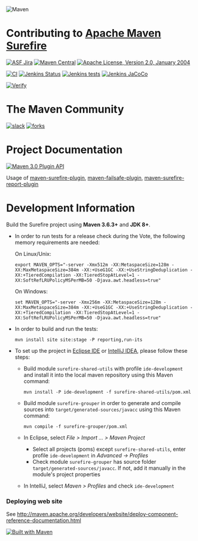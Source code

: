 <!---
 Licensed to the Apache Software Foundation (ASF) under one or more
 contributor license agreements.  See the NOTICE file distributed with
 this work for additional information regarding copyright ownership.
 The ASF licenses this file to You under the Apache License, Version 2.0
 (the "License"); you may not use this file except in compliance with
 the License.  You may obtain a copy of the License at

      http://www.apache.org/licenses/LICENSE-2.0

 Unless required by applicable law or agreed to in writing, software
 distributed under the License is distributed on an "AS IS" BASIS,
 WITHOUT WARRANTIES OR CONDITIONS OF ANY KIND, either express or implied.
 See the License for the specific language governing permissions and
 limitations under the License.
-->

<img src="https://maven.apache.org/images/maven-logo-black-on-white.png" alt="Maven"/>

Contributing to [Apache Maven Surefire](https://maven.apache.org/surefire/)
======================

[![ASF Jira](https://img.shields.io/endpoint?url=https%3A%2F%2Fmaven.apache.org%2Fbadges%2Fasf_jira-SUREFIRE.json&style=for-the-badge)][jira]
[![Maven Central](https://img.shields.io/maven-central/v/org.apache.maven.surefire/surefire.svg?label=Maven%20Central&style=for-the-badge)](https://search.maven.org/artifact/org.apache.maven.plugins/maven-surefire-plugin)
[![Apache License, Version 2.0, January 2004](https://img.shields.io/github/license/apache/maven.svg?label=License&style=for-the-badge)][license]

[![CI](https://img.shields.io/badge/CI-Jenkins-blue.svg?style=for-the-badge)](https://jenkins-ci.org/)
[![Jenkins Status](https://img.shields.io/jenkins/s/https/ci-maven.apache.org/job/Maven/job/maven-box/job/maven-surefire/job/master.svg?style=for-the-badge)][build]
[![Jenkins tests](https://img.shields.io/jenkins/t/https/ci-maven.apache.org/job/Maven/job/maven-box/job/maven-surefire/job/master.svg?style=for-the-badge)][test-results]
[![Jenkins JaCoCo](https://img.shields.io/jenkins/coverage/jacoco/https/ci-maven.apache.org/job/Maven/job/maven-box/job/maven-surefire/job/master.svg?style=for-the-badge&color=green)](https://ci-maven.apache.org/job/Maven/job/maven-box/job/maven-surefire/job/master/lastBuild/jacoco/)

[![Verify](https://github.com/apache/maven-surefire/actions/workflows/maven-verify.yml/badge.svg)](https://github.com/apache/maven-surefire/actions/workflows/maven-verify.yml)

# The Maven Community

[![slack](https://img.shields.io/badge/slack-18/1138-pink.svg?style=for-the-badge)](https://the-asf.slack.com)
[![forks](https://img.shields.io/github/forks/apache/maven-surefire.svg?style=for-the-badge&label=Fork)](https://github.com/apache/maven-surefire/)


# Project Documentation

[![Maven 3.0 Plugin API](https://img.shields.io/badge/maven%20site-documentation-blue.svg?style=for-the-badge)](https://maven.apache.org/surefire/)

Usage of [maven-surefire-plugin], [maven-failsafe-plugin], [maven-surefire-report-plugin]


# Development Information

Build the Surefire project using **Maven 3.6.3+** and **JDK 8+**.

* In order to run tests for a release check during the Vote, the following memory requirements are needed:

  On Linux/Unix:
  ```
  export MAVEN_OPTS="-server -Xmx512m -XX:MetaspaceSize=128m -XX:MaxMetaspaceSize=384m -XX:+UseG1GC -XX:+UseStringDeduplication -XX:+TieredCompilation -XX:TieredStopAtLevel=1 -XX:SoftRefLRUPolicyMSPerMB=50 -Djava.awt.headless=true"
  ```
  On Windows:
  ```
  set MAVEN_OPTS="-server -Xmx256m -XX:MetaspaceSize=128m -XX:MaxMetaspaceSize=384m -XX:+UseG1GC -XX:+UseStringDeduplication -XX:+TieredCompilation -XX:TieredStopAtLevel=1 -XX:SoftRefLRUPolicyMSPerMB=50 -Djava.awt.headless=true"
  ```

* In order to build and run the tests:
  ```
  mvn install site site:stage -P reporting,run-its
  ```

* To set up the project in [Eclipse IDE](https://www.eclipse.org/) or [IntelliJ IDEA](https://www.jetbrains.com/idea/), please follow these steps:

  * Build module `surefire-shared-utils` with profile `ide-development` and install it into the local maven repository using this Maven command:
    ```
    mvn install -P ide-development -f surefire-shared-utils/pom.xml
    ```
  * Build module `surefire-grouper` in order to generate and compile sources into `target/generated-sources/javacc` using this Maven command:
    ```
    mvn compile -f surefire-grouper/pom.xml
    ```
  * In Eclipse, select _File > Import ... > Maven Project_

     * Select all projects (poms) except `surefire-shared-utils`,
       enter profile `ide-development` in _Advanced -> Profiles_
     * Check module `surefire-grouper` has source folder `target/generated-sources/javacc`.
       If not, add it manually in the module's project properties
  * In IntelliJ, select _Maven > Profiles_ and check `ide-development`

### Deploying web site

See http://maven.apache.org/developers/website/deploy-component-reference-documentation.html

[![Built with Maven](http://maven.apache.org/images/logos/maven-feather.png)](https://maven.apache.org/surefire/)


[jira]: https://issues.apache.org/jira/browse/SUREFIRE/
[license]: https://www.apache.org/licenses/LICENSE-2.0
[build]: https://ci-maven.apache.org/job/Maven/job/maven-box/job/maven-surefire/job/master/
[test-results]: https://ci-maven.apache.org/job/Maven/job/maven-box/job/maven-surefire/job/master/lastCompletedBuild/testReport/
[Join us @ irc://freenode/maven]: https://www.irccloud.com/invite?channel=maven&amp;hostname=irc.freenode.net&amp;port=6697&amp;ssl=1
[Webchat with us @channel maven]: http://webchat.freenode.net/?channels=%23maven
[JIRA Change Log]: https://issues.apache.org/jira/browse/SUREFIRE/?selectedTab=com.atlassian.jira.jira-projects-plugin:changelog-panel
[maven-surefire-plugin]: https://maven.apache.org/surefire/maven-surefire-plugin/usage.html
[maven-failsafe-plugin]: https://maven.apache.org/surefire/maven-failsafe-plugin/usage.html
[maven-surefire-report-plugin]: https://maven.apache.org/surefire/maven-surefire-report-plugin/usage.html
